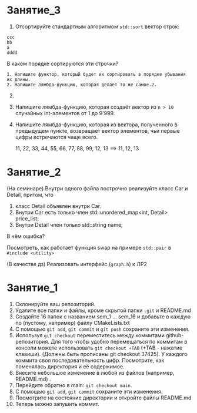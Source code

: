 # Занятие_3

1. Отсортируйте стандартным алгоритмом `std::sort` вектор строк: 
```
ccc
bb
a
dddd
```
В каком порядке сортируются эти строчки?

	1. Напишите функтор, который будет их сортировать в порядке убывания их длины.
	2. Напишите лямбда-функцию, которая делает то же самое.2. 
2.

1. Напишите лямбда-функцию, которая создаёт вектор из `n > 10` случайных int-элементов от 1 до 9'999. 
	
2. Напишите лямбда-функцию, которая из вектора, полученного в предыдущем пункте, возвращает вектор элементов, чьи первые цифры встречаются чаще всего.
   
   11, 22, 33, 44, 55, 66, 77, 88, 99,  12,  13 ==> 11, 12, 13
# Занятие_2

(На семинаре)
Внутри одного файла построчно реализуйте класс Car и Detail, притом, что 
1. класс Detail объявлен внутри Car.
2. Внутри Car есть только член std::unordered_map<int, Detail> price_list;
3. Внутри Detail член только std::string name; 

В чём ошибка?

Посмотреть, как работает функция swap на примере `std::pair` в `#include <utility>`

(В качестве дз)
Реализовать интерфейс (`graph.h`) к ЛР2



# Занятие_1

1. Склонируйте ваш репозиторий.
2. Удалите все папки и файлы, кроме скрытой папки `.git` и README.md
3. Создайте 16 папок с названием sem_1 ... sem_16 и добавьте в каждую по (пустому, например) файлу CMakeLists.txt
4. С помощью `git add`, `git commit` и `git push` сохраните эти изменения.
5. Используя  `git checkout` переместитесь между коммитами github-репозитория. Для того чтобы удобно перемещаться по коммитам в консоли можете использовать `git checkout +TAB` (+TAB - нажатие клавиши). (Должны быть прописаны git checkout 37425). У каждого коммита своя последовательность цифр. Посмотрите, как поменялась директория и её содержимое. 
6. Внесите небольшое изменение в любой из файлов (например, README.md) .
7. Перейдите обратно в main: `git checkout main`.
8. С помощью `git add`, `git commit` сохраните эти изменения.
10. Посмотрите на состояние директории и откройте файлы README.md
11. Теперь можно запушить коммит.

